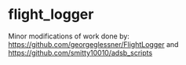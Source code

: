 # flight_logger
Minor modifications of work done by:
https://github.com/georgeglessner/FlightLogger
and
https://github.com/smitty10010/adsb_scripts
